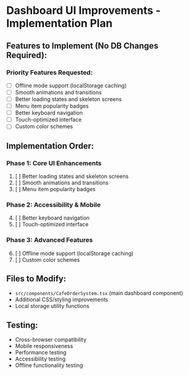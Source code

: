 # Dashboard UI Improvements - Implementation Plan

## Features to Implement (No DB Changes Required):

### Priority Features Requested:
- [ ] Offline mode support (localStorage caching)
- [ ] Smooth animations and transitions
- [ ] Better loading states and skeleton screens
- [ ] Menu item popularity badges
- [ ] Better keyboard navigation
- [ ] Touch-optimized interface
- [ ] Custom color schemes

## Implementation Order:

### Phase 1: Core UI Enhancements
1. [ ] Better loading states and skeleton screens
2. [ ] Smooth animations and transitions
3. [ ] Menu item popularity badges

### Phase 2: Accessibility & Mobile
4. [ ] Better keyboard navigation
5. [ ] Touch-optimized interface

### Phase 3: Advanced Features
6. [ ] Offline mode support (localStorage caching)
7. [ ] Custom color schemes

## Files to Modify:
- `src/components/CafeOrderSystem.tsx` (main dashboard component)
- Additional CSS/styling improvements
- Local storage utility functions

## Testing:
- Cross-browser compatibility
- Mobile responsiveness
- Performance testing
- Accessibility testing
- Offline functionality testing

